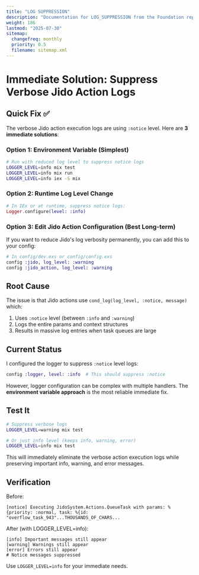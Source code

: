 ```yaml
---
title: "LOG SUPPRESSION"
description: "Documentation for LOG_SUPPRESSION from the Foundation repository."
weight: 186
lastmod: "2025-07-30"
sitemap:
  changefreq: monthly
  priority: 0.5
  filename: sitemap.xml
---
```


# Immediate Solution: Suppress Verbose Jido Action Logs

## Quick Fix ✅

The verbose Jido action execution logs are using `:notice` level. Here are **3 immediate solutions**:

### Option 1: Environment Variable (Simplest)
```bash
# Run with reduced log level to suppress notice logs
LOGGER_LEVEL=info mix test
LOGGER_LEVEL=info mix run
LOGGER_LEVEL=info iex -S mix
```

### Option 2: Runtime Log Level Change
```elixir
# In IEx or at runtime, suppress notice logs:
Logger.configure(level: :info)
```

### Option 3: Edit Jido Action Configuration (Best Long-term)
If you want to reduce Jido's log verbosity permanently, you can add this to your config:

```elixir
# In config/dev.exs or config/config.exs
config :jido, log_level: :warning
config :jido_action, log_level: :warning
```

## Root Cause

The issue is that Jido actions use `cond_log(log_level, :notice, message)` which:
1. Uses `:notice` level (between `:info` and `:warning`)
2. Logs the entire params and context structures
3. Results in massive log entries when task queues are large

## Current Status

I configured the logger to suppress `:notice` level logs:
```elixir
config :logger, level: :info  # This should suppress :notice
```

However, logger configuration can be complex with multiple handlers. The **environment variable approach** is the most reliable immediate fix.

## Test It

```bash
# Suppress verbose logs
LOGGER_LEVEL=warning mix test

# Or just info level (keeps info, warning, error)
LOGGER_LEVEL=info mix test
```

This will immediately eliminate the verbose action execution logs while preserving important info, warning, and error messages.

## Verification

Before:
```
[notice] Executing JidoSystem.Actions.QueueTask with params: %{priority: :normal, task: %{id: "overflow_task_943"...THOUSANDS_OF_CHARS...
```

After (with LOGGER_LEVEL=info):
```
[info] Important messages still appear
[warning] Warnings still appear  
[error] Errors still appear
# Notice messages suppressed
```

Use `LOGGER_LEVEL=info` for your immediate needs.